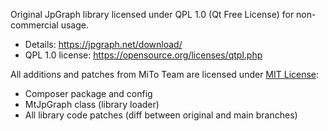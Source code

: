 Original JpGraph library licensed under QPL 1.0 (Qt Free License) for non-commercial usage.
 
 * Details: https://jpgraph.net/download/
 * QPL 1.0 license: https://opensource.org/licenses/qtpl.php

All additions and patches from MiTo Team are licensed under [MIT License](https://opensource.org/licenses/MIT):
 
 * Composer package and config
 * MtJpGraph class (library loader)
 * All library code patches (diff between original and main branches)
